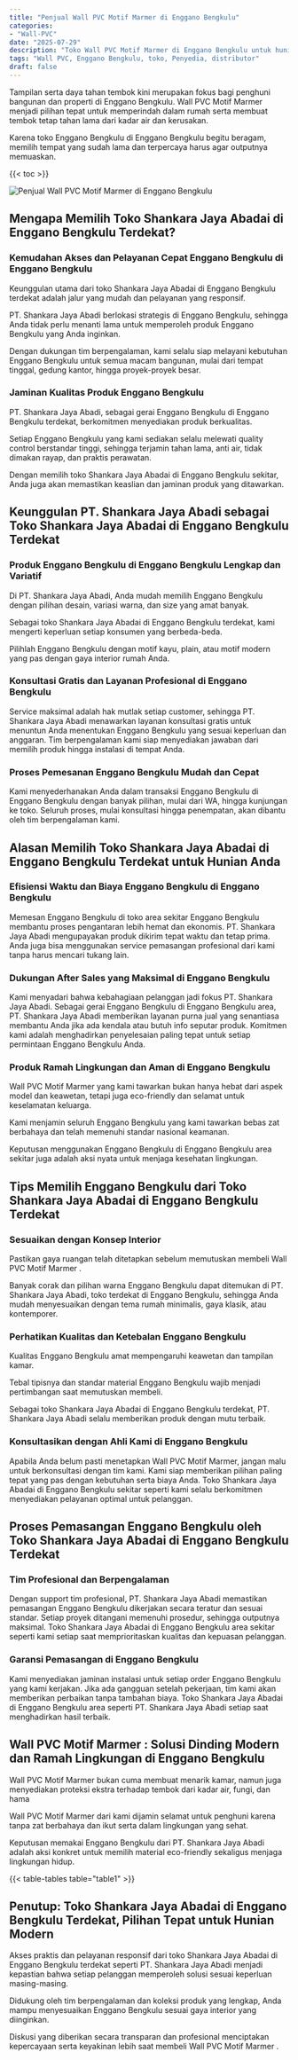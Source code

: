 ```yaml
---
title: "Penjual Wall PVC Motif Marmer di Enggano Bengkulu"
categories: 
- "Wall-PVC"
date: "2025-07-29"
description: "Toko Wall PVC Motif Marmer di Enggano Bengkulu untuk hunian, perkantoran, serta toko. Material terbaik, variasi motif, warna elegan, dengan layanan instalasi dikerjakan oleh tim ahli dan jaminan resmi!|Servis penyediaan Wall PVC Motif Marmer di Enggano Bengkulu untuk kebutuhan hunian, kantor, atau gerai, beserta produk berkualitas dan instalasi oleh teknisi ahli dan jaminan resmi.|Solusi Wall PVC Motif Marmer di Enggano Bengkulu yang terpercaya untuk rumah, perkantoran, dan toko, bersama material berkualitas dan instalasi dikerjakan oleh tim ahli dan garansi resmi.|Penjualan Wall PVC Motif Marmer di Enggano Bengkulu bagi hunian, perkantoran, dan ritel, dengan produk unggulan dan penempatan dikerjakan oleh tim ahli, dilengkapi dengan jaminan resmi.}"
tags: "Wall PVC, Enggano Bengkulu, toko, Penyedia, distributor"
draft: false
---
```


Tampilan serta daya tahan tembok kini merupakan fokus bagi penghuni bangunan dan properti di Enggano Bengkulu.  Wall PVC Motif Marmer  menjadi pilihan tepat untuk memperindah dalam rumah serta membuat tembok tetap tahan lama dari kadar air dan kerusakan.

Karena toko Enggano Bengkulu di Enggano Bengkulu begitu beragam, memilih tempat yang sudah lama dan terpercaya harus agar outputnya memuaskan.

{{< toc >}}

![Penjual Wall PVC Motif Marmer di Enggano Bengkulu](/images/Wall-PVC/Penjual-Wall-PVC-Motif-Marmer-di-Enggano-Bengkulu.png)


## Mengapa Memilih Toko Shankara Jaya Abadai di Enggano Bengkulu Terdekat?

### Kemudahan Akses dan Pelayanan Cepat Enggano Bengkulu di Enggano Bengkulu

Keunggulan utama dari toko Shankara Jaya Abadai di Enggano Bengkulu terdekat adalah jalur yang mudah dan pelayanan yang responsif.

PT. Shankara Jaya Abadi berlokasi strategis di Enggano Bengkulu, sehingga Anda tidak perlu menanti lama untuk memperoleh produk Enggano Bengkulu yang Anda inginkan.

Dengan dukungan tim berpengalaman, kami selalu siap melayani kebutuhan Enggano Bengkulu untuk semua macam bangunan, mulai dari tempat tinggal, gedung kantor, hingga proyek-proyek besar.

### Jaminan Kualitas Produk Enggano Bengkulu

PT. Shankara Jaya Abadi, sebagai gerai Enggano Bengkulu di Enggano Bengkulu terdekat, berkomitmen menyediakan produk berkualitas.

Setiap Enggano Bengkulu yang kami sediakan selalu melewati quality control berstandar tinggi, sehingga terjamin tahan lama, anti air, tidak dimakan rayap, dan praktis perawatan.

Dengan memilih toko Shankara Jaya Abadai di Enggano Bengkulu sekitar, Anda juga akan memastikan keaslian dan jaminan produk yang ditawarkan.

## Keunggulan PT. Shankara Jaya Abadi sebagai Toko Shankara Jaya Abadai di Enggano Bengkulu Terdekat

### Produk Enggano Bengkulu di Enggano Bengkulu Lengkap dan Variatif

Di PT. Shankara Jaya Abadi, Anda mudah memilih Enggano Bengkulu dengan pilihan desain, variasi warna, dan size yang amat banyak.

Sebagai toko Shankara Jaya Abadai di Enggano Bengkulu terdekat, kami mengerti keperluan setiap konsumen yang berbeda-beda.

Pilihlah Enggano Bengkulu dengan motif kayu, plain, atau motif modern yang pas dengan gaya interior rumah Anda.

### Konsultasi Gratis dan Layanan Profesional di Enggano Bengkulu

Service maksimal adalah hak mutlak setiap customer, sehingga PT. Shankara Jaya Abadi menawarkan layanan konsultasi gratis untuk menuntun Anda menentukan Enggano Bengkulu yang sesuai keperluan dan anggaran. Tim berpengalaman kami siap menyediakan jawaban dari memilih produk hingga instalasi di tempat Anda.

### Proses Pemesanan Enggano Bengkulu Mudah dan Cepat

Kami menyederhanakan Anda dalam transaksi Enggano Bengkulu di Enggano Bengkulu dengan banyak pilihan, mulai dari WA, hingga kunjungan ke toko. Seluruh proses, mulai konsultasi hingga penempatan, akan dibantu oleh tim berpengalaman kami.

## Alasan Memilih Toko Shankara Jaya Abadai di Enggano Bengkulu Terdekat untuk Hunian Anda

### Efisiensi Waktu dan Biaya Enggano Bengkulu di Enggano Bengkulu

Memesan Enggano Bengkulu di toko area sekitar Enggano Bengkulu membantu proses pengantaran lebih hemat dan ekonomis. PT. Shankara Jaya Abadi mengupayakan produk dikirim tepat waktu dan tetap prima. Anda juga bisa menggunakan service pemasangan profesional dari kami tanpa harus mencari tukang lain.

### Dukungan After Sales yang Maksimal di Enggano Bengkulu

Kami menyadari bahwa kebahagiaan pelanggan jadi fokus PT. Shankara Jaya Abadi. Sebagai gerai Enggano Bengkulu di Enggano Bengkulu area, PT. Shankara Jaya Abadi memberikan layanan purna jual yang senantiasa membantu Anda jika ada kendala atau butuh info seputar produk. Komitmen kami adalah menghadirkan penyelesaian paling tepat untuk setiap permintaan Enggano Bengkulu Anda.

### Produk Ramah Lingkungan dan Aman di Enggano Bengkulu

 Wall PVC Motif Marmer  yang kami tawarkan bukan hanya hebat dari aspek model dan keawetan, tetapi juga eco-friendly dan selamat untuk keselamatan keluarga.

Kami menjamin seluruh Enggano Bengkulu yang kami tawarkan bebas zat berbahaya dan telah memenuhi standar nasional keamanan.

Keputusan menggunakan Enggano Bengkulu di Enggano Bengkulu area sekitar juga adalah aksi nyata untuk menjaga kesehatan lingkungan.

## Tips Memilih Enggano Bengkulu dari Toko Shankara Jaya Abadai di Enggano Bengkulu Terdekat

### Sesuaikan dengan Konsep Interior 

Pastikan gaya ruangan telah ditetapkan sebelum memutuskan membeli  Wall PVC Motif Marmer .

Banyak corak dan pilihan warna Enggano Bengkulu dapat ditemukan di PT. Shankara Jaya Abadi, toko terdekat di Enggano Bengkulu, sehingga Anda mudah menyesuaikan dengan tema rumah minimalis, gaya klasik, atau kontemporer.

### Perhatikan Kualitas dan Ketebalan Enggano Bengkulu

Kualitas Enggano Bengkulu amat mempengaruhi keawetan dan tampilan kamar.

Tebal tipisnya dan standar material Enggano Bengkulu wajib menjadi pertimbangan saat memutuskan membeli.

Sebagai toko Shankara Jaya Abadai di Enggano Bengkulu terdekat, PT. Shankara Jaya Abadi selalu memberikan produk dengan mutu terbaik.

### Konsultasikan dengan Ahli Kami di Enggano Bengkulu

Apabila Anda belum pasti menetapkan Wall PVC Motif Marmer, jangan malu untuk berkonsultasi dengan tim kami. Kami siap memberikan pilihan paling tepat yang pas dengan kebutuhan serta biaya Anda. Toko Shankara Jaya Abadai di Enggano Bengkulu sekitar seperti kami selalu berkomitmen menyediakan pelayanan optimal untuk pelanggan.

## Proses Pemasangan Enggano Bengkulu oleh Toko Shankara Jaya Abadai di Enggano Bengkulu Terdekat

### Tim Profesional dan Berpengalaman

Dengan support tim profesional, PT. Shankara Jaya Abadi memastikan pemasangan Enggano Bengkulu dikerjakan secara teratur dan sesuai standar. Setiap proyek ditangani memenuhi prosedur, sehingga outputnya maksimal. Toko Shankara Jaya Abadai di Enggano Bengkulu area sekitar seperti kami setiap saat memprioritaskan kualitas dan kepuasan pelanggan.

### Garansi Pemasangan di Enggano Bengkulu

Kami menyediakan jaminan instalasi untuk setiap order Enggano Bengkulu yang kami kerjakan. Jika ada gangguan setelah pekerjaan, tim kami akan memberikan perbaikan tanpa tambahan biaya. Toko Shankara Jaya Abadai di Enggano Bengkulu area seperti PT. Shankara Jaya Abadi setiap saat menghadirkan hasil terbaik.

##  Wall PVC Motif Marmer : Solusi Dinding Modern dan Ramah Lingkungan di Enggano Bengkulu

 Wall PVC Motif Marmer  bukan cuma membuat menarik kamar, namun juga menyediakan proteksi ekstra terhadap tembok dari kadar air, fungi, dan hama

 Wall PVC Motif Marmer  dari kami dijamin selamat untuk penghuni karena tanpa zat berbahaya dan ikut serta dalam lingkungan yang sehat.

Keputusan memakai Enggano Bengkulu dari PT. Shankara Jaya Abadi adalah aksi konkret untuk memilih material eco-friendly sekaligus menjaga lingkungan hidup.

{{< table-tables table="table1" >}}

## Penutup: Toko Shankara Jaya Abadai di Enggano Bengkulu Terdekat, Pilihan Tepat untuk Hunian Modern

Akses praktis dan pelayanan responsif dari toko Shankara Jaya Abadai di Enggano Bengkulu terdekat seperti PT. Shankara Jaya Abadi menjadi kepastian bahwa setiap pelanggan memperoleh solusi sesuai keperluan masing-masing.

Didukung oleh tim berpengalaman dan koleksi produk yang lengkap, Anda mampu menyesuaikan Enggano Bengkulu sesuai gaya interior yang diinginkan.

Diskusi yang diberikan secara transparan dan profesional menciptakan kepercayaan serta keyakinan lebih saat membeli  Wall PVC Motif Marmer .